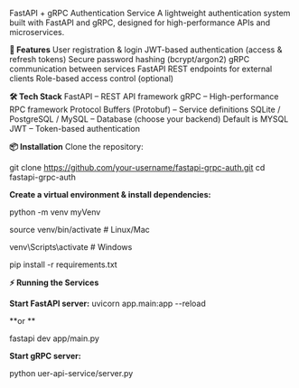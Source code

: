 FastAPI + gRPC Authentication Service
A lightweight authentication system built with FastAPI and gRPC, designed for high-performance APIs and microservices.

**🔑 Features**
User registration & login
JWT-based authentication (access & refresh tokens)
Secure password hashing (bcrypt/argon2)
gRPC communication between services
FastAPI REST endpoints for external clients
Role-based access control (optional)

**🛠 Tech Stack**
FastAPI – REST API framework
gRPC – High-performance RPC framework
Protocol Buffers (Protobuf) – Service definitions
SQLite / PostgreSQL / MySQL – Database (choose your backend) Default is MYSQL
JWT – Token-based authentication


**📦 Installation**
Clone the repository:

  git clone https://github.com/your-username/fastapi-grpc-auth.git
  cd fastapi-grpc-auth


**Create a virtual environment & install dependencies:**

python -m venv myVenv

source venv/bin/activate   # Linux/Mac

venv\Scripts\activate      # Windows

pip install -r requirements.txt


**⚡ Running the Services**

**Start FastAPI server:**
uvicorn app.main:app --reload

**or **

fastapi dev app/main.py


**Start gRPC server:**

python uer-api-service/server.py
